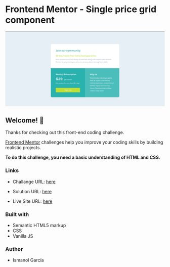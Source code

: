 # Frontend Mentor - Single price grid component

![Design preview for the QR code component coding challenge](./design/desktop-design.png)

## Welcome! 👋

Thanks for checking out this front-end coding challenge.

[Frontend Mentor](https://www.frontendmentor.io) challenges help you improve your coding skills by building realistic projects. 

**To do this challenge, you need a basic understanding of HTML and CSS.**

### Links
- Challange URL: [here](https://www.frontendmentor.io/challenges/single-price-grid-component-5ce41129d0ff452fec5abbbc)
- Solution URL: [here](https://github.com/ismanolgarcia/web-projects-to-practice/tree/main/single-price-grid)

- Live Site URL: [here](https://web-projects-to-practice.vercel.app/single-price-grid/index.html)

### Built with
- Semantic HTML5 markup
- CSS
- Vanilla JS


### Author
- Ismanol García
